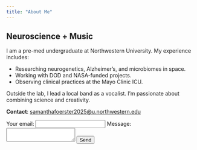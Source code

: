 ```yaml
---
title: "About Me"
---
```


## Neuroscience + Music

I am a pre-med undergraduate at Northwestern University. My experience includes:

- Researching neurogenetics, Alzheimer’s, and microbiomes in space.
- Working with DOD and NASA-funded projects.
- Observing clinical practices at the Mayo Clinic ICU.

Outside the lab, I lead a local band as a vocalist. I’m passionate about combining science and creativity.

**Contact**: samanthafoerster2025@u.northwestern.edu

<form action="https://formspree.io/f/yourformid" method="POST">
  <label for="email">Your email:</label>
  <input type="email" name="email">
  <label for="message">Message:</label>
  <textarea name="message"></textarea>
  <button type="submit">Send</button>
</form>

